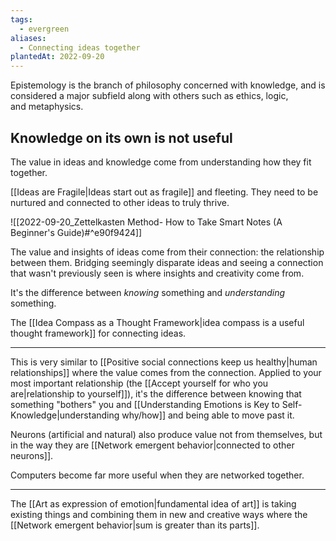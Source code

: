 ```yaml
---
tags:
  - evergreen
aliases:
  - Connecting ideas together
plantedAt: 2022-09-20
---
```

Epistemology is the branch of philosophy concerned with knowledge, and is considered a major subfield along with others such as ethics, logic, and metaphysics.
## Knowledge on its own is not useful

The value in ideas and knowledge come from understanding how they fit together.

[[Ideas are Fragile|Ideas start out as fragile]] and fleeting. They need to be nurtured and connected to other ideas to truly thrive.

![[2022-09-20_Zettelkasten Method- How to Take Smart Notes (A Beginner's Guide)#^e90f9424]]

The value and insights of ideas come from their connection: the relationship between them. Bridging seemingly disparate ideas and seeing a connection that wasn't previously seen is where insights and creativity come from.

It's the difference between *knowing* something and *understanding* something.

The [[Idea Compass as a Thought Framework|idea compass is a useful thought framework]] for connecting ideas.

---

This is very similar to [[Positive social connections keep us healthy|human relationships]] where the value comes from the connection. Applied to your most important relationship (the [[Accept yourself for who you are|relationship to yourself]]), it's the difference between knowing that something "bothers" you and [[Understanding Emotions is Key to Self-Knowledge|understanding why/how]] and being able to move past it.

Neurons (artificial and natural) also produce value not from themselves, but in the way they are [[Network emergent behavior|connected to other neurons]].

Computers become far more useful when they are networked together.

---

The [[Art as expression of emotion|fundamental idea of art]] is taking existing things and combining them in new and creative ways where the [[Network emergent behavior|sum is greater than its parts]].